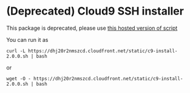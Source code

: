 (Deprecated) Cloud9 SSH installer
====================

This package is deprecated, please use [this hosted version of script](https://dhj20r2nmszcd.cloudfront.net/static/c9-install-2.0.0.sh)

You can run it as 

    curl -L https://dhj20r2nmszcd.cloudfront.net/static/c9-install-2.0.0.sh | bash

or

    wget -O - https://dhj20r2nmszcd.cloudfront.net/static/c9-install-2.0.0.sh | bash
